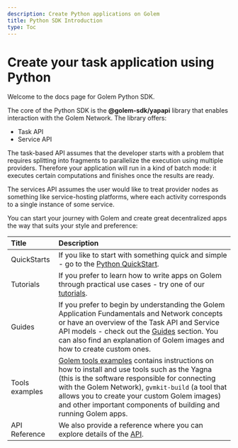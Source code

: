 ```yaml
---
description: Create Python applications on Golem
title: Python SDK Introduction
type: Toc
---
```


# Create your task application using Python

Welcome to the docs page for Golem Python SDK.

The core of the Python SDK is the **@golem-sdk/yapapi** library that enables interaction with the Golem Network. The library offers:

- Task API
- Service API

The task-based API assumes that the developer starts with a problem that requires splitting into fragments to parallelize the execution using multiple providers. Therefore your application will run in a kind of batch mode: it executes certain computations and finishes once the results are ready.

The services API assumes the user would like to treat provider nodes as something like service-hosting platforms, where each activity corresponds to a single instance of some service.

You can start your journey with Golem and create great decentralized apps the way that suits your style and preference:

| Title          | Description                                                                                                                                                                                                                                                                                                                                      |
| :------------- | :----------------------------------------------------------------------------------------------------------------------------------------------------------------------------------------------------------------------------------------------------------------------------------------------------------------------------------------------- |
| QuickStarts    | If you like to start with something quick and simple - go to the [Python QuickStart](/docs/creators/python/quickstarts/run-first-task-on-golem).                                                                                                                                                                                                     |
| Tutorials      | If you prefer to learn how to write apps on Golem through practical use cases - try one of our [tutorials](/docs/creators/python/tutorials).                                                                                                                                                                                                     |
| Guides         | If you prefer to begin by understanding the Golem Application Fundamentals and Network concepts or have an overview of the Task API and Service API models - check out the [Guides](/docs/creators/python/guides) section. You can also find an explanation of Golem images and how to create custom ones.                                       |
| Tools examples | [Golem tools examples](/docs/creators/python/examples/tools) contains instructions on how to install and use tools such as the Yagna (this is the software responsible for connecting with the Golem Network), `gvmkit-build` (a tool that allows you to create your custom Golem images) and other important components of building and running Golem apps. |
| API Reference  | We also provide a reference where you can explore details of the [API](https://yapapi.readthedocs.io).                                                                                                                                                                                                                                           |
